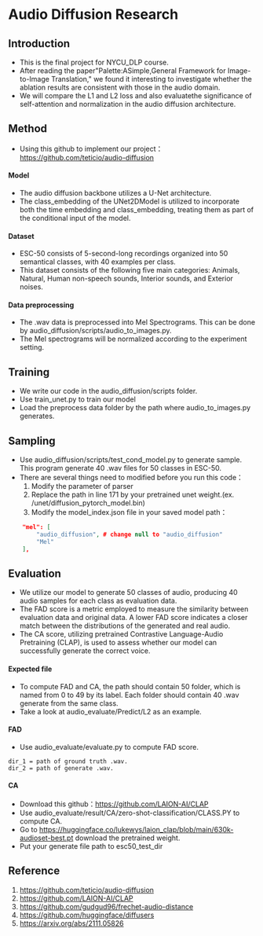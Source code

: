 # Audio Diffusion Research

## Introduction

* This is the final project for NYCU_DLP course.
* After reading the paper"Palette:ASimple,General Framework for Image-to-Image Translation," we found it interesting to investigate whether the ablation results are consistent with those in the audio domain.
* We will compare the L1 and L2 loss and also evaluatethe significance of self-attention and normalization in the audio diffusion architecture.

## Method
* Using this github to implement our project：https://github.com/teticio/audio-diffusion
#### Model 
* The audio diffusion backbone utilizes a U-Net architecture.
* The class_embedding of the UNet2DModel is utilized to incorporate both the time embedding and class_embedding, treating them as part of the conditional input of the model.
#### Dataset
* ESC-50 consists of 5-second-long recordings organized into 50 semantical classes, with 40 examples per class.
* This dataset consists of the following five main categories: Animals, Natural, Human non-speech sounds, Interior sounds, and Exterior noises.
#### Data preprocessing
* The .wav data is preprocessed into Mel Spectrograms. This can be done by audio_diffusion/scripts/audio_to_images.py. 
* The Mel spectrograms will be normalized according to the experiment setting.

## Training
* We write our code in the audio_diffusion/scripts folder.
* Use train_unet.py to train our model
* Load the preprocess data folder by the path where audio_to_images.py generates.
## Sampling
* Use audio_diffusion/scripts/test_cond_model.py to generate sample. This program generate 40 .wav files for 50 classes in ESC-50.
* There are several things need to modified before you run this code：
    1. Modify the parameter of parser
    2. Replace the path in line 171 by your pretrained unet weight.(ex. /unet/diffusion_pytorch_model.bin)
    3. Modify the model_index.json file in your saved model path：
```json
    "mel": [
        "audio_diffusion", # change null to "audio_diffusion"
        "Mel"
    ],
```
## Evaluation

* We utilize our model to generate 50 classes of audio, producing 40 audio samples for each class as evaluation data.
* The FAD score is a metric employed to measure the similarity between evaluation data and original data. A lower FAD score indicates a closer match between the distributions of the generated and real audio.
* The CA score, utilizing pretrained Contrastive Language-Audio Pretraining (CLAP), is used to assess whether our model can successfully generate the correct voice.

#### Expected file
* To compute FAD and CA, the path should contain 50 folder, which is named from 0 to 49 by its label. Each folder should contain 40 .wav generate from the same class.
* Take a look at audio_evaluate/Predict/L2 as an example.

#### FAD
* Use audio_evaluate/evaluate.py to compute FAD score.
```
dir_1 = path of ground truth .wav.
dir_2 = path of generate .wav.
```
#### CA
* Download this github：https://github.com/LAION-AI/CLAP
* Use audio_evaluate/result/CA/zero-shot-classification/CLASS.PY to compute CA.
* Go to https://huggingface.co/lukewys/laion_clap/blob/main/630k-audioset-best.pt download the pretrained weight.
* Put your generate file path to esc50_test_dir



## Reference

1. https://github.com/teticio/audio-diffusion
2. https://github.com/LAION-AI/CLAP
3. https://github.com/gudgud96/frechet-audio-distance
4. https://github.com/huggingface/diffusers
5. https://arxiv.org/abs/2111.05826
